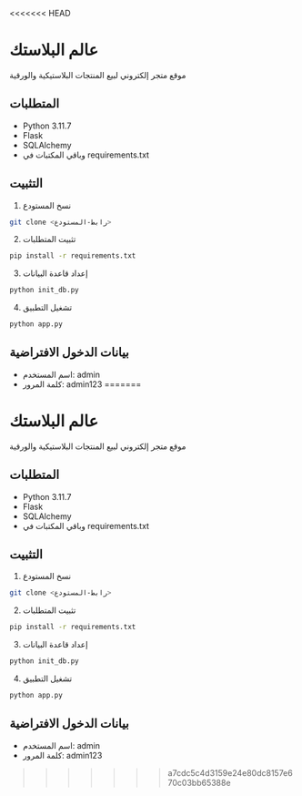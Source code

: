 <<<<<<< HEAD
# عالم البلاستك

موقع متجر إلكتروني لبيع المنتجات البلاستيكية والورقية

## المتطلبات
- Python 3.11.7
- Flask
- SQLAlchemy
- وباقي المكتبات في requirements.txt

## التثبيت
1. نسخ المستودع
```bash
git clone <رابط-المستودع>
```

2. تثبيت المتطلبات
```bash
pip install -r requirements.txt
```

3. إعداد قاعدة البيانات
```bash
python init_db.py
```

4. تشغيل التطبيق
```bash
python app.py
```

## بيانات الدخول الافتراضية
- اسم المستخدم: admin
- كلمة المرور: admin123
=======
# عالم البلاستك

موقع متجر إلكتروني لبيع المنتجات البلاستيكية والورقية

## المتطلبات
- Python 3.11.7
- Flask
- SQLAlchemy
- وباقي المكتبات في requirements.txt

## التثبيت
1. نسخ المستودع
```bash
git clone <رابط-المستودع>
```

2. تثبيت المتطلبات
```bash
pip install -r requirements.txt
```

3. إعداد قاعدة البيانات
```bash
python init_db.py
```

4. تشغيل التطبيق
```bash
python app.py
```

## بيانات الدخول الافتراضية
- اسم المستخدم: admin
- كلمة المرور: admin123
>>>>>>> a7cdc5c4d3159e24e80dc8157e670c03bb65388e
